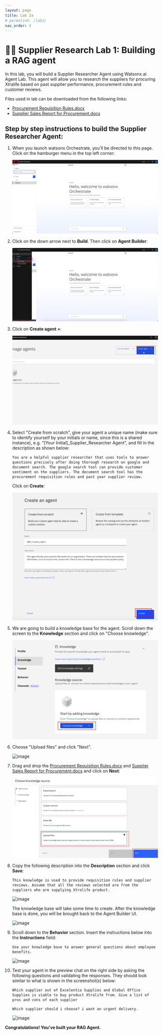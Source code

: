 ```yaml
---
layout: page
title: Lab 2a
# permalink: /lab1/
nav_order: 3
---
```

# 🧑‍💼 Supplier Research Lab 1: Building a RAG agent
    
In this lab, you will build a Supplier Researcher Agent using Watsonx.ai Agent Lab. This agent will allow you to research the suppliers for procuring Xtralife based on past supplier performance, procurement rules and customer reviews.

Files used in lab can be downloaded from the following links:
-  [Procurement Requisition Rules.docx](./pdfs/Procurement%20Requisition%20Rules.docx)
- [Supplier Sales Report for Procurement.docx](./pdfs/Supplier%20Sales%20Report%20for%20Procurement.docx)

## Step by step instructions to build the Supplier Researcher Agent:

1. When you launch watsonx Orchestrate, you'll be directed to this page. Click on the hamburger menu in the top left corner:

    ![image](./imgs/imgs_2a/step_1.png)

1. Click on the down arrow next to **Build**.  Then click on **Agent Builder**:

    ![image](./imgs/imgs_2a/step_2.png)

1. Click on **Create agent +**:

    ![image](./imgs/imgs_2a/step_3.png)

1. Select "Create from scratch", give your agent a unique name (make sure to identify yourself by your initials or name, since this is a shared instance), e.g. "[Your Initial]_Supplier_Researcher Agent", and fill in the description as shown below: 

    ```
    You are a helpful supplier researcher that uses tools to answer questions precisely after doing thorough research on google and document search. The google search tool can provide customer sentiment on the suppliers. The document search tool has the procurement requisition rules and past year supplier review.
    ```  

    Click on **Create**:

    ![image](./imgs/imgs_2a/step_4.png)

1. We are going to build a knowledge base for the agent. Scroll down the screen to the **Knowledge** section and click on "Choose knowledge".

    ![image](./imgs/imgs_2a/step_5.png)

1. Choose "Upload files" and click "Next".

    ![image](./imgs/lab-3a/hr_step_uploadfile.png)

1. Drag and drop the [Procurement Requisition Rules.docx](./pdfs/Procurement%20Requisition%20Rules.docx) and [Supplier Sales Report for Procurement.docx](./pdfs/Supplier%20Sales%20Report%20for%20Procurement.docx) and click on **Next**:

    ![image](./imgs/imgs_2a/step_6.png)

1. Copy the following description into the **Description** section and click **Save**:

    ```
    This knowledge is used to provide requisition rules and supplier reviews. Assume that all the reviews selected are from the suppliers who are supplying Xtralife product.
    ```

    ![image](./imgs/lab-3a/hr_step_desc.png)

    The knowledge base will take some time to create. After the knowledge base is done, you will be brought back to the Agent Builder UI.

    ![image](./imgs/lab-3a/hr_step_kbase.png)


1. Scroll down to the **Behavior** section. Insert the instructions below into the **Instructions** field:

    ```
    Use your knowledge base to answer general questions about employee benefits. 
    ```

    ![image](./imgs/lab-3a/hr_step12.png)

1. Test your agent in the preview chat on the right side by asking the following questions and validating the responses.  They should look similar to what is shown in the screenshot(s) below:

    ```
    Which supplier out of Excelentia Supplies and Global Office Supplies is viable to buy product Xtralife from. Give a list of pros and cons of each supplier
    ```
    ```
    Which supplier should i choose? i want an urgent delivery.
    ```

    ![image](./imgs/lab-3a/hr_step13.png)


**Congratulations! You've built your RAG Agent.**